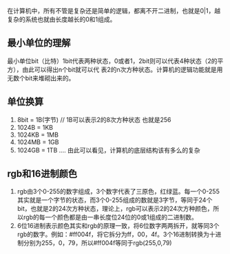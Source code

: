 在计算机中，所有不管是复杂还是简单的逻辑，都离不开二进制，也就是0|1，越复杂的系统也就由长度越长的0和1组成。
## 最小单位的理解
最小单位bit（比特）1bit代表两种状态，0或者1，2bit则可以代表4种状态（2的平方），由此可以得出n个bit就可以代
表2的n次方种状态。计算机的逻辑功能就是用无数个bit来堆砌出来的。
## 单位换算
1. 8bit = 1B(字节)  // 1B可以表示2的8次方种状态 也就是256
2. 1024B = 1KB
3. 1024KB = 1MB
4. 1024MB = 1GB
5. 1024GB = 1TB
.... 由此可以看见，计算机的底层结构该有多么的复杂

## rgb和16进制颜色
1. rgb由3个0-255的数字组成，3个数字代表了三原色，红绿蓝。每一个0-255其实就是一个字节的状态，而3个0-255组成的数就是3字节，等同于24个bit，也就是2的24次方种状态，理论上，rgb可以表示2的24次方种颜色，所以rgb的每一个颜色都是由一串长度位24位的0或1组成的二进制数。
2. 6位16进制表示颜色其实和rgb的原理一致，将6位数字两两拆开，就等同3个rgb的数字。例如：#ff004f，将它拆分为ff，00，4f。3个16进制转换为十进制分别为255，0，79，所以#ff004f等同于rgb(255,0,79)

